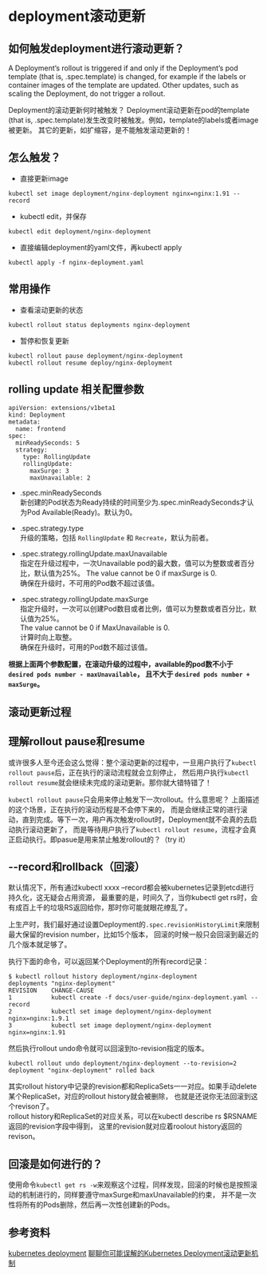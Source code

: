# deployment滚动更新

## 如何触发deployment进行滚动更新？

A Deployment’s rollout is triggered if and only if the Deployment’s pod template (that is, .spec.template) is changed, 
for example if the labels or container images of the template are updated. Other updates, such as scaling the Deployment, 
do not trigger a rollout.

Deployment的滚动更新何时被触发？
Deployment滚动更新在pod的template (that is, .spec.template)发生改变时被触发。例如，template的labels或者image被更新。
其它的更新，如扩缩容，是不能触发滚动更新的！

## 怎么触发？

- 直接更新image  
```
kubectl set image deployment/nginx-deployment nginx=nginx:1.91 --record
```

- kubectl edit，并保存
```
kubectl edit deployment/nginx-deployment
```

- 直接编辑deployment的yaml文件，再kubectl apply
```
kubectl apply -f nginx-deployment.yaml
```

## 常用操作

- 查看滚动更新的状态  
```
kubectl rollout status deployments nginx-deployment
```

- 暂停和恢复更新  
```
kubectl rollout pause deployment/nginx-deployment
kubectl rollout resume deploy/nginx-deployment
```

## rolling update 相关配置参数

```
apiVersion: extensions/v1beta1
kind: Deployment
metadata:
  name: frontend
spec:
  minReadySeconds: 5
  strategy:
    type: RollingUpdate
    rollingUpdate:
      maxSurge: 3
      maxUnavailable: 2
```

- .spec.minReadySeconds  
新创建的Pod状态为Ready持续的时间至少为.spec.minReadySeconds才认为Pod Available(Ready)。默认为0。  

- .spec.strategy.type  
升级的策略，包括 `RollingUpdate` 和 `Recreate`，默认为前者。  

- .spec.strategy.rollingUpdate.maxUnavailable  
指定在升级过程中，一次Unavailable pod的最大数，值可以为整数或者百分比，默认值为25%。 
The value cannot be 0 if maxSurge is 0.  
确保在升级时，不可用的Pod数不超过该值。  

- .spec.strategy.rollingUpdate.maxSurge  
指定升级时，一次可以创建Pod数目或者比例，值可以为整数或者百分比，默认值为25%。  
The value cannot be 0 if MaxUnavailable is 0.  
计算时向上取整。  
确保在升级时，可用的Pod数不超过该值。  

**根据上面两个参数配置，在滚动升级的过程中，available的pod数不小于 `desired pods number - maxUnavailable`，
且不大于 `desired pods number + maxSurge`。**

## 滚动更新过程

## 理解rollout pause和resume

或许很多人至今还会这么觉得：整个滚动更新的过程中，一旦用户执行了`kubectl rollout pause`后，正在执行的滚动流程就会立刻停止，
然后用户执行`kubectl rollout resume`就会继续未完成的滚动更新。那你就大错特错了！

`kubectl rollout pause`只会用来停止触发下一次rollout。什么意思呢？ 上面描述的这个场景，正在执行的滚动历程是不会停下来的，
而是会继续正常的进行滚动，直到完成。等下一次，用户再次触发rollout时，Deployment就不会真的去启动执行滚动更新了，
而是等待用户执行了`kubectl rollout resume`，流程才会真正启动执行。即pasue是用来禁止触发rollout的？（try it）  

## --record和rollback（回滚）

默认情况下，所有通过kubectl xxxx –record都会被kubernetes记录到etcd进行持久化，这无疑会占用资源，
最重要的是，时间久了，当你kubectl get rs时，会有成百上千的垃圾RS返回给你，那时你可能就眼花缭乱了。  

上生产时，我们最好通过设置Deployment的`.spec.revisionHistoryLimit`来限制最大保留的revision number，比如15个版本，
回滚的时候一般只会回滚到最近的几个版本就足够了。

执行下面的命令，可以返回某个Deployment的所有record记录：  
```
$ kubectl rollout history deployment/nginx-deployment
deployments "nginx-deployment"
REVISION    CHANGE-CAUSE
1           kubectl create -f docs/user-guide/nginx-deployment.yaml --record
2           kubectl set image deployment/nginx-deployment nginx=nginx:1.9.1
3           kubectl set image deployment/nginx-deployment nginx=nginx:1.91
```
然后执行rollout undo命令就可以回滚到to-revision指定的版本。  
```
kubectl rollout undo deployment/nginx-deployment --to-revision=2
deployment "nginx-deployment" rolled back
```
其实rollout history中记录的revision都和ReplicaSets一一对应。如果手动delete某个ReplicaSet，对应的rollout history就会被删除，
也就是还说你无法回滚到这个revison了。  
rollout history和ReplicaSet的对应关系，可以在kubectl describe rs $RSNAME返回的revision字段中得到，
这里的revision就对应着roolout history返回的revison。  

## 回滚是如何进行的？

使用命令`kubectl get rs -w`来观察这个过程，同样发现，回滚的时候也是按照滚动的机制进行的，同样要遵守maxSurge和maxUnavailable的约束，
并不是一次性将所有的Pods删除，然后再一次性创建新的Pods。

## 参考资料

[kubernetes deployment](https://kubernetes.io/docs/concepts/workloads/controllers/deployment/)
[聊聊你可能误解的Kubernetes Deployment滚动更新机制](https://blog.csdn.net/WaltonWang/article/details/77461697?locationNum=5&fps=1)


